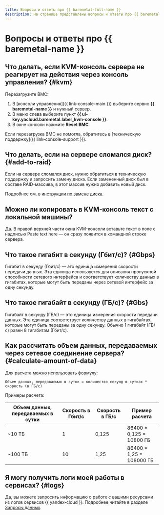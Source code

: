 ```yaml
---
title: Вопросы и ответы про {{ baremetal-full-name }}
description: На странице представлены вопросы и ответы про {{ baremetal-name }}.
---
```


# Вопросы и ответы про {{ baremetal-name }}

## Что делать, если KVM-консоль сервера не реагирует на действия через консоль управления? {#kvm}

Перезагрузите BMC: 

1. В [консоли управления]({{ link-console-main }}) выберите сервис **{{ baremetal-name }}** и нужный сервер.
1. В меню слева выберите пункт **{{ ui-key.yacloud.baremetal.label_kvm-console }}**.
1. В окне консоли нажмите **Reset BMC**.

Если перезагрузка BMC не помогла, обратитесь в [техническую поддержку]({{ link-console-support }}).

## Что делать, если на сервере сломался диск? {#add-to-raid}

Если на сервере сломался диск, нужно обратиться в техническую поддержку и запросить замену диска. Если замененный диск был в составе RAID-массива, в этот массив нужно добавить новый диск.

Подробнее см. в [инструкции по замене диска](../operations/servers/switch-raid-member.md#add-to-raid).

## Можно ли копировать в KVM-консоль текст с локальной машины?

Да. В правой верхней части окна KVM-консоли вставьте текст в поле с надписью Paste text here — он сразу появится в командной строке сервера.

## Что такое гигабит в секунду (Гбит/с)? {#Gbps}

Гигабит в секунду (Гбит/с) — это единица измерения скорости передачи данных. Эта единица используется для описания пропускной способности сетевого интерфейса и соответствует количеству данных в гигабитах, которые могут быть переданы через сетевой интерфейс за одну секунду.

## Что такое гигабайт в секунду (ГБ/с)? {#Gbs}

Гигабайт в секунду (ГБ/с) — это единица измерения скорости передачи данных. Эта единица соответствует количеству данных в гигабайтах, которые могут быть переданы за одну секунду. Обычно 1 гигабайт (ГБ/с) равен 8 гигабитам (Гбит/c).

## Как рассчитать объем данных, передаваемых через сетевое соединение сервера? {#calculate-amount-of-data}

Для расчета можно использовать формулу:

```text
Объем данных, передаваемых в сутки = количество секунд в сутках * скорость (в ГБ/с)
```

Примеры расчета:

| Объем данных, передаваемых в сутки | Скорость в Гбит/с | Скорость в ГБ/с | Пример расчета           |
|------------------------------------|-------------------|-----------------|--------------------------|
| ~10 ТБ                             | 1                 | 0,125           | 86400 * 0,125 = 10800 ГБ |
| ~100 ТБ                            | 10                | 1,25            | 86400 * 1,25 = 108000 ГБ |

## Я могу получить логи моей работы в сервисах? {#logs}

Да, вы можете запросить информацию о работе с вашими ресурсами из логов сервисов {{ yandex-cloud }}. Подробнее читайте в разделе [Запросы данных](../../support/request.md).